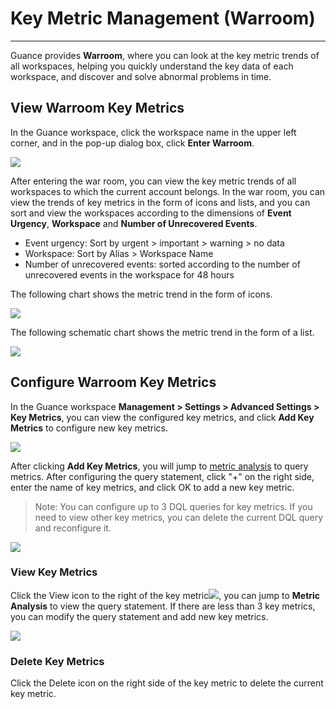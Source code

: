 # Key Metric Management (Warroom)
---

Guance provides **Warroom**, where you can look at the key metric trends of all workspaces, helping you quickly understand the key data of each workspace, and discover and solve abnormal problems in time.

## View Warroom Key Metrics

In the Guance workspace, click the workspace name in the upper left corner, and in the pop-up dialog box, click **Enter Warroom**.

![](img/3.key_metrics_4.png)

After entering the war room, you can view the key metric trends of all workspaces to which the current account belongs. In the war room, you can view the trends of key metrics in the form of icons and lists, and you can sort and view the workspaces according to the dimensions of **Event Urgency**, **Workspace** and **Number of Unrecovered Events**.

- Event urgency: Sort by urgent > important > warning > no data
- Workspace: Sort by Alias > Workspace Name
- Number of unrecovered events: sorted according to the number of unrecovered events in the workspace for 48 hours

The following chart shows the metric trend in the form of icons.

![](img/3.key_metrics_5.2.png)

The following schematic chart shows the metric trend in the form of a list.

![](img/3.key_metrics_6.1.png)


## Configure Warroom Key Metrics

In the Guance workspace **Management > Settings > Advanced Settings > Key Metrics**, you can view the configured key metrics, and click **Add Key Metrics** to configure new key metrics.

![](img/3.key_metrics_2.png)

After clicking **Add Key Metrics**, you will jump to [metric analysis](../metrics/explorer.md) to query metrics. After configuring the query statement, click "+" on the right side, enter the name of key metrics, and click OK to add a new key metric.

> Note: You can configure up to 3 DQL queries for key metrics. If you need to view other key metrics, you can delete the current DQL query and reconfigure it.

![](img/3.key_metrics_1.png)



### View Key Metrics

Click the View icon to the right of the key metric![](img/3.key_metrics_7.png), you can jump to **Metric Analysis** to view the query statement. If there are less than 3 key metrics, you can modify the query statement and add new key metrics.

![](img/3.key_metrics_3.png)



### Delete Key Metrics

Click the Delete icon on the right side of the key metric to delete the current key metric.
